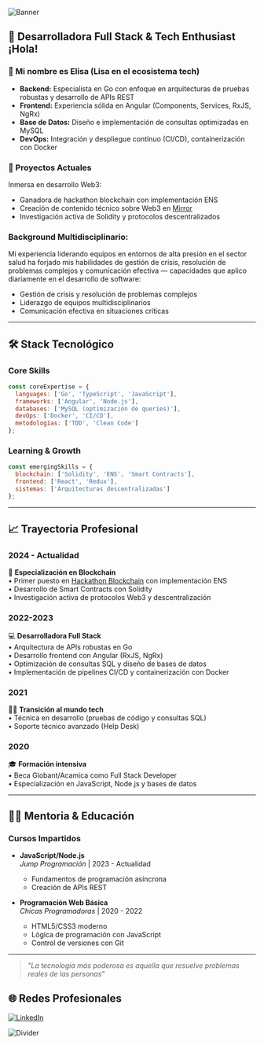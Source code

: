 ![Banner](https://user-images.githubusercontent.com/55170175/114474409-87dd6800-9bcc-11eb-9ca0-538bd30ae29b.png)

## 🖤 Desarrolladora Full Stack & Tech Enthusiast ¡Hola!

### 👋 Mi nombre es Elisa (Lisa en el ecosistema tech)

- **Backend:** Especialista en Go con enfoque en arquitecturas de pruebas robustas y desarrollo de APIs REST
- **Frontend:** Experiencia sólida en Angular (Components, Services, RxJS, NgRx)
- **Base de Datos:** Diseño e implementación de consultas optimizadas en MySQL
- **DevOps:** Integración y despliegue continuo (CI/CD), containerización con Docker

### 🚀 Proyectos Actuales
Inmersa en desarrollo Web3: 
- Ganadora de hackathon blockchain con implementación ENS
- Creación de contenido técnico sobre Web3 en [Mirror](https://mirror.xyz/0xB534e2Df315dB1772af193b1491BD91BE4cf635E)
- Investigación activa de Solidity y protocolos descentralizados

### Background Multidisciplinario:
Mi experiencia liderando equipos en entornos de alta presión en el sector salud ha forjado mis habilidades de gestión de crisis, resolución de problemas complejos y comunicación efectiva — capacidades que aplico diariamente en el desarrollo de software:
- Gestión de crisis y resolución de problemas complejos
- Liderazgo de equipos multidisciplinarios
- Comunicación efectiva en situaciones críticas

---

## 🛠️ Stack Tecnológico

### Core Skills
```javascript
const coreExpertise = {
  languages: ['Go', 'TypeScript', 'JavaScript'],
  frameworks: ['Angular', 'Node.js'],
  databases: ['MySQL (optimización de queries)'],
  devOps: ['Docker', 'CI/CD'],
  metodologías: ['TDD', 'Clean Code']
};
```
### Learning & Growth
```javascript
const emergingSkills = {
  blockchain: ['Solidity', 'ENS', 'Smart Contracts'],
  frontend: ['React', 'Redux'],
  sistemas: ['Arquitecturas descentralizadas']
};
```
---

## 📈 Trayectoria Profesional

### 2024 - Actualidad  
🚀 **Especialización en Blockchain**  
• Primer puesto en [Hackathon Blockchain](https://github.com/mariaelisaaraya/web3wonderwomen) con implementación ENS  
• Desarrollo de Smart Contracts con Solidity  
• Investigación activa de protocolos Web3 y descentralización  

### 2022-2023  
💻 **Desarrolladora Full Stack**  
• Arquitectura de APIs robustas en Go  
• Desarrollo frontend con Angular (RxJS, NgRx)  
• Optimización de consultas SQL y diseño de bases de datos  
• Implementación de pipelines CI/CD y containerización con Docker  

### 2021  
👩‍💻 **Transición al mundo tech**  
• Técnica en desarrollo (pruebas de código y consultas SQL)  
• Soporte técnico avanzado (Help Desk)  

### 2020  
🎓 **Formación intensiva**  
• Beca Globant/Acamica como Full Stack Developer  
• Especialización en JavaScript, Node.js y bases de datos  

---

## 👩‍🏫 Mentoria & Educación

### Cursos Impartidos
- **JavaScript/Node.js**  
  _Jump Programación_ | 2023 - Actualidad 
  - Fundamentos de programación asíncrona  
  - Creación de APIs REST  

- **Programación Web Básica**  
  _Chicas Programadoras_ | 2020 - 2022  
  - HTML5/CSS3 moderno  
  - Lógica de programación con JavaScript  
  - Control de versiones con Git  

---

> *"La tecnología más poderosa es aquella que resuelve problemas reales de las personas"*

## 🌐 Redes Profesionales

[![LinkedIn](https://img.shields.io/badge/-Conéctame_en_LinkedIn-0077B5?style=for-the-badge&logo=linkedin)](https://www.linkedin.com/in/arayamariaelisa/)

![Divider](https://user-images.githubusercontent.com/55170175/114474409-87dd6800-9bcc-11eb-9ca0-538bd30ae29b.png)
 
